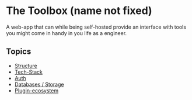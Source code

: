 # The Toolbox (name not fixed)
A web-app that can while being self-hosted provide an interface with tools you might come in handy in you life as a engineer.

## Topics
- [Structure](synopsis/structure.md)
- [Tech-Stack](synopsis/tech-stack.md)
- [Auth](RecsTS/README.md)
- [Databases / Storage]()
- [Plugin-ecosystem](synopsis/plugins.md)